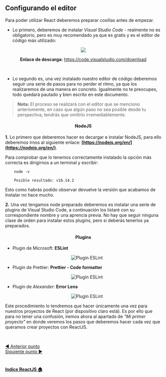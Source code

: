 ## Configurando el editor

Para poder utilizar React deberemos preparar cosillas antes de empezar.

- Lo primero, deberemos de instalar *Visual Studio Code* - realmente no es obligatorio, pero es muy recomendado ya que es gratis y es el editor de código más utilizado:
<p align="center">

<img  src="../Imgs/React/Instalacion/visual.png">

<p>

<p align="center">
<strong>Enlace de descarga:</strong> <a href="https://code.visualstudio.com/download">https://code.visualstudio.com/download</a>
</p>

<br>

- Lo segundo es, una vez instalado nuestro editor de código deberemos seguir una serie de pasos para no perder el ritmo, ya que los realizaremos de una manera en concreto. Igualmente no te preocupes, todo quedará pautado y bien escrito en este documento.

> **Nota:** El proceso se realizará con el editor que se menciono anteriomente, en caso que algún paso no sea posible desde tu perspectiva, tendrás que omitirlo irremediablemente.

<center>

#### NodeJS

</center>

**1.** Lo primero que deberemos hacer es decargar e instalar NodeJS, para ello deberemos irnos al siguiente enlace: **[https://nodejs.org/en/](https://nodejs.org/en/)**.

Para comprobar que lo tenemos correctamente instalado la opción más correcta es dirigirnos a un terminal y escribir:

        node -v 
        
        Posible resultado: v16.14.2
    
Esto como habrás podido observar devuelve la versión que acabamos de Instalar no hace mucho. 
    <br>

**2.** Una vez tengamos node preparado deberemos es instalar una serie de plugins de Visual Studio Code, a continuación los listaré con su correspondiente nombre y una aprencia previa. No hay que seguir ninguna clase de orden para instalar estos plugins, pero si deberás tenerlos ya preparados.

<center>

#### Plugins

</center>

  - Plugin de Microsoft: **ESLint** 
    <br>

    <center>

    ![Plugin ESLint](../Imgs/React/Instalacion/Instalacion2.png)

    </center>

  - Plugin de Prettier: **Prettier - Code formatter**
    <br>

    <center>

    ![Plugin ESLint](../Imgs/React/Instalacion/Instalacion3.png)

    </center>

  - Plugin de *Alexander*: **Error Lens**
    <br>

    <center>

    ![Plugin ESLint](../Imgs/React/Instalacion/Instalacion4.png)

    </center>

Este procedimiento lo tendremos que hacer únicamente una vez para nuestros proyectos de React (por dispositivo claro está). Es por ello que para no tener una confusión, iremos ahora al apartado de *"Mi primer proyecto"* en donde veremos los pasos que deberemos hacer cada vez que queramos crear proyectos con ReactJS.


<br>

[:arrow_backward: Anterior punto](1%20-%20Que%20es%20React.md)<br>
[Siguiente punto :arrow_forward:](3%20-%20Mi%20primer%20proyecto.md)

#

**[Indice ReactJS :house:](./0%20-%20Indice.md)**